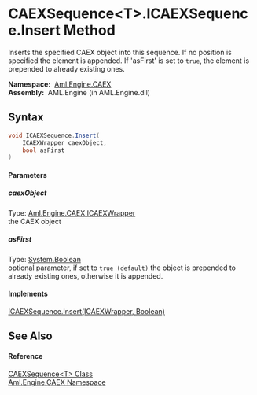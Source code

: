 CAEXSequence&lt;T>.ICAEXSequence.Insert Method
==============================================
Inserts the specified CAEX object into this sequence. If no position is specified the element is appended. If 'asFirst' is set to `true`, the element is prepended to already existing ones.

  **Namespace:**  [Aml.Engine.CAEX][1]  
  **Assembly:**  AML.Engine (in AML.Engine.dll)

Syntax
------

```csharp
void ICAEXSequence.Insert(
	ICAEXWrapper caexObject,
	bool asFirst
)
```

#### Parameters

##### *caexObject*
Type: [Aml.Engine.CAEX.ICAEXWrapper][2]  
the CAEX object

##### *asFirst*
Type: [System.Boolean][3]  
 optional parameter, if set to `true (default)` the object is prepended to already existing ones, otherwise it is appended.

#### Implements
[ICAEXSequence.Insert(ICAEXWrapper, Boolean)][4]  


See Also
--------

#### Reference
[CAEXSequence&lt;T> Class][5]  
[Aml.Engine.CAEX Namespace][1]  

[1]: ../README.md
[2]: ../ICAEXWrapper/README.md
[3]: https://docs.microsoft.com/dotnet/api/system.boolean
[4]: ../ICAEXSequence/Insert.md
[5]: README.md
[6]: https://www.automationml.org
[7]: ../../icons/logoShade.png